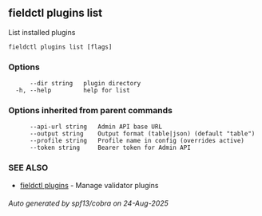 ## fieldctl plugins list

List installed plugins

```
fieldctl plugins list [flags]
```

### Options

```
      --dir string   plugin directory
  -h, --help         help for list
```

### Options inherited from parent commands

```
      --api-url string   Admin API base URL
      --output string    Output format (table|json) (default "table")
      --profile string   Profile name in config (overrides active)
      --token string     Bearer token for Admin API
```

### SEE ALSO

* [fieldctl plugins](fieldctl_plugins.md)	 - Manage validator plugins

###### Auto generated by spf13/cobra on 24-Aug-2025
